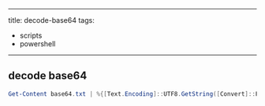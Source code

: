 ______________________________________________________________________

title: decode-base64
tags:

- scripts
- powershell

______________________________________________________________________

## decode base64

```ps1
Get-Content base64.txt | %{[Text.Encoding]::UTF8.GetString([Convert]::FromBase64String($_))}
```
